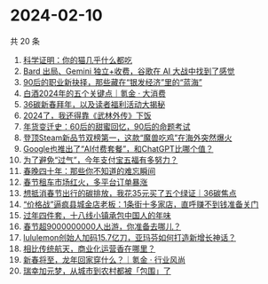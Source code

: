 # 2024-02-10

共 20 条

<!-- BEGIN 36KR -->
<!-- 最后更新时间 2024-02-10 07:05:08 +0800 -->
1. [科学证明：你的猫几乎什么都吃](https://36kr.com/p/2577331924674184)
1. [Bard 出局、Gemini 独立+收费，谷歌在 AI 大战中找到了感觉](https://36kr.com/p/2639999982582912)
1. [90后的职业新抉择，那些藏在“银发经济”里的“蓝海”](https://36kr.com/p/2639832293129353)
1. [白酒2024年的五个关键点｜氪金 · 大消费](https://36kr.com/p/2640570288962696)
1. [36碳新春拜年，以及读者福利活动大揭秘](https://36kr.com/p/2639918765490440)
1. [2024了，我还得靠《武林外传》下饭](https://36kr.com/p/2639918909389953)
1. [年货变迁史：60后的甜蜜回忆，90后的命题考试](https://36kr.com/p/2640500540588293)
1. [登顶Steam新品节双榜第一，这款“魔兽吃鸡”在海外突然爆火](https://36kr.com/p/2639724909575298)
1. [Google也推出了“AI付费套餐”，和ChatGPT比哪个值？](https://36kr.com/p/2639885359579396)
1. [为了避免“过气”，今年支付宝五福有多努力？](https://36kr.com/p/2639827504991491)
1. [春晚四十年：那些你不知道的难忘瞬间](https://36kr.com/p/2639571245924615)
1. [春节租车市场红火，多平台订单暴涨](https://36kr.com/p/2639630318797064)
1. [想抵消春节出行的碳排放，我花35元买了五个绿证｜36碳焦点](https://36kr.com/p/2638024539569280)
1. [“价格战”逼疯县城金店老板：1条街十多家店，直呼赚不到钱准备关门](https://36kr.com/p/2639692022939913)
1. [过年四件套，十八线小镇承包中国人的年味](https://36kr.com/p/2639874713207044)
1. [春节超9000000000人出游，你准备去哪儿？](https://36kr.com/p/2639669691498760)
1. [lululemon创始人加码15.7亿刀，亚玛芬如何打造新增长神话？](https://36kr.com/p/2639791877979272)
1. [相比传统航天，商业化运营香在哪里？](https://36kr.com/p/2639644898115846)
1. [新春将至，龙年回家穿什么？｜氪金 · 行业风尚](https://36kr.com/p/2640563928693897)
1. [瑞幸加元梦，从城市到农村都被「包围」了](https://36kr.com/p/2639930062994564)
<!-- END 36KR -->